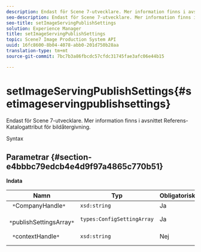 ```yaml
---
description: Endast för Scene 7-utvecklare. Mer information finns i avsnittet Referens-Katalogattribut för bildåtergivning.
seo-description: Endast för Scene 7-utvecklare. Mer information finns i avsnittet Referens-Katalogattribut för bildåtergivning.
seo-title: setImageServingPublishSettings
solution: Experience Manager
title: setImageServingPublishSettings
topic: Scene7 Image Production System API
uuid: 16fc8600-8b04-4078-abb0-201d750b28aa
translation-type: tm+mt
source-git-commit: 7bc7b3a86fbcdc57cfdc31745fae3afc06e44b15

---
```



# setImageServingPublishSettings{#setimageservingpublishsettings}

Endast för Scene 7-utvecklare. Mer information finns i avsnittet Referens-Katalogattribut för bildåtergivning.

Syntax

## Parametrar {#section-e4bbbc79edcb4e4d9f97a4865c770b51}

**Indata**

| Namn | Typ | Obligatoriskt | Beskrivning |
|---|---|---|---|
| ` *`CompanyHandle`*` | `xsd:string` | Ja | Företagshandtag. |
| ` *`publishSettingsArray`*` | `types:ConfigSettingArray` | Ja | Endast för Scene 7-utvecklare. |
| ` *`contextHandle`*` | `xsd:string` | Nej | Hantera publiceringskontexten. |

